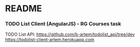 # README

### TODO List Client (AngularJS) - RG Courses task

TODO List API:
https://github.com/b-artem/todolist_api/tree/dev
https://todolist-client-artem.herokuapp.com

